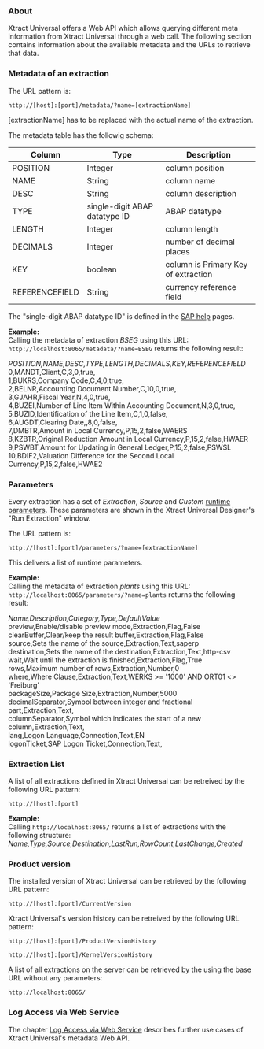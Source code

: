 ### About
Xtract Universal offers a Web API which allows querying different meta information from Xtract Universal through a web call.
The following section contains information about the available metadata and the URLs to retrieve that data.

### Metadata of an extraction

The URL pattern is: 
```
http://[host]:[port]/metadata/?name=[extractionName]
```

[extractionName] has to be replaced with the actual name of the extraction.

The metadata table has the followig schema:

| Column   | Type                          | Description              |
|----------|-------------------------------|--------------------------|
| POSITION | Integer                       | column position          |
| NAME     | String                        | column name              |
| DESC     | String                        | column description       |
| TYPE     | single-digit ABAP datatype ID | ABAP datatype            |
| LENGTH   | Integer                       | column length            |
| DECIMALS | Integer                       | number of decimal places |
| KEY      | boolean                       | column is Primary Key of extraction |
| REFERENCEFIELD   | String                | currency reference field            |


The "single-digit ABAP datatype ID" is defined in the [SAP help](https://help.sap.com/doc/abapdocu_750_index_htm/7.50/en-US/abapdescribe_field.htm) pages. <br>
 
**Example:** <br>
Calling the metadata of extraction *BSEG* using this URL: ```http://localhost:8065/metadata/?name=BSEG``` returns the following result:<br>

*POSITION,NAME,DESC,TYPE,LENGTH,DECIMALS,KEY,REFERENCEFIELD*<br>
0,MANDT,Client,C,3,0,true,<br>
1,BUKRS,Company Code,C,4,0,true,<br>
2,BELNR,Accounting Document Number,C,10,0,true,<br>
3,GJAHR,Fiscal Year,N,4,0,true,<br>
4,BUZEI,Number of Line Item Within Accounting Document,N,3,0,true,<br>
5,BUZID,Identification of the Line Item,C,1,0,false,<br>
6,AUGDT,Clearing Date,,8,0,false,<br>
7,DMBTR,Amount in Local Currency,P,15,2,false,WAERS<br>
8,KZBTR,Original Reduction Amount in Local Currency,P,15,2,false,HWAER<br>
9,PSWBT,Amount for Updating in General Ledger,P,15,2,false,PSWSL<br>
10,BDIF2,Valuation Difference for the Second Local Currency,P,15,2,false,HWAE2<br>

### Parameters
Every extraction has a set of *Extraction*, *Source* and *Custom* [runtime parameters](./extraction-parameters). These parameters are shown in the Xtract Universal Designer's "Run Extraction" window.<br>

The URL pattern is: 
```
http://[host]:[port]/parameters/?name=[extractionName]
```
This delivers a list of runtime parameters. <br>

**Example:** <br>
Calling the metadata of extraction *plants* using this URL: ```http://localhost:8065/parameters/?name=plants``` returns the following result:<br>


*Name,Description,Category,Type,DefaultValue*<br>
preview,Enable/disable preview mode,Extraction,Flag,False<br>
clearBuffer,Clear/keep the result buffer,Extraction,Flag,False<br>
source,Sets the name of the source,Extraction,Text,saperp<br>
destination,Sets the name of the destination,Extraction,Text,http-csv<br>
wait,Wait until the extraction is finished,Extraction,Flag,True<br>
rows,Maximum number of rows,Extraction,Number,0<br>
where,Where Clause,Extraction,Text,WERKS >= '1000' AND ORT01 <> 'Freiburg'<br>
packageSize,Package Size,Extraction,Number,5000<br>
decimalSeparator,Symbol between integer and fractional part,Extraction,Text,<br>
columnSeparator,Symbol which indicates the start of a new column,Extraction,Text,<br>
lang,Logon Language,Connection,Text,EN<br>
logonTicket,SAP Logon Ticket,Connection,Text,<br>

### Extraction List 

A list of all extractions defined in Xtract Universal can be retreived by the following URL pattern:

```
http://[host]:[port]
```

**Example:** <br>
Calling ```http://localhost:8065/``` returns a list of extractions with the following structure: <br>
*Name,Type,Source,Destination,LastRun,RowCount,LastChange,Created*

### Product version

The installed version of Xtract Universal can be retrieved by the following URL pattern: 
```
http://[host]:[port]/CurrentVersion
```


Xtract Universal's version history can be retreived by the following URL pattern:  
```
http://[host]:[port]/ProductVersionHistory
```
```
http://[host]:[port]/KernelVersionHistory
```

A list of all extractions on the server can be retrieved by the using the base URL without any parameters:
```
http://localhost:8065/
```

### Log Access via Web Service
The chapter [Log Access via Web Service](./../logging/logging-access-via-http) describes further use cases of Xtract Universal's metadata Web API.
